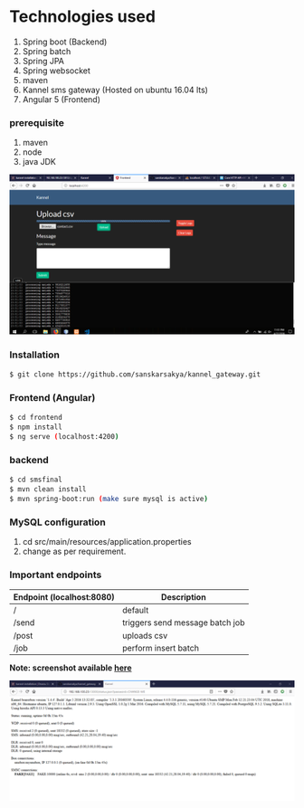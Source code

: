 # Technologies used
1. Spring boot (Backend)
2. Spring batch
3. Spring JPA
4. Spring websocket
5. maven
6. Kannel sms gateway (Hosted on ubuntu 16.04 lts)
7. Angular 5 (Frontend)

### prerequisite
1. maven
2. node
3. java JDK


![alt text](https://github.com/sanskarsakya/kannel_gateway/blob/master/screenshot/Untitled.png "kannel test")


### Installation
```sh
$ git clone https://github.com/sanskarsakya/kannel_gateway.git
```
### Frontend (Angular)

```sh
$ cd frontend
$ npm install
$ ng serve (localhost:4200)
```

### backend

```sh
$ cd smsfinal
$ mvn clean install
$ mvn spring-boot:run (make sure mysql is active)
```

### MySQL configuration
1. cd src/main/resources/application.properties
2. change as per requirement.


### Important endpoints

| Endpoint (localhost:8080) | Description |
| ------ | ------ |
| / | default |
| /send | triggers send message batch job |
| /post | uploads csv |
| /job | perform insert batch |



**Note: screenshot available [here](https://github.com/sanskarsakya/kannel_gateway/blob/master/screenshot/Untitled.png)**

![alt text](https://github.com/sanskarsakya/kannel_gateway/blob/master/screenshot/kannel_status.PNG "kannel status")

